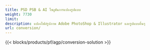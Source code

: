 ```yaml
---
title: PSD PSB & AI โซลูชันการแปลงรูปแบบ
weight: 7730
limit: 
description: แปลงไฟล์รูปภาพ Adobe PhotoShop & Illustrator และรูปแบบอื่นๆ
url: conversion/
---
```


{{< blocks/products/pf/agp/conversion-solution >}} 

